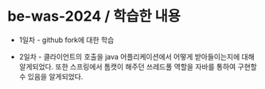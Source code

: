 # be-was-2024 / 학습한 내용

- 1일차 - github fork에 대한 학습

- 2일차 -  클라이언트의 호출을 java 어플리케이션에서 어떻게 받아들이는지에 대해 알게되었다. 또한 스프링에서 톰캣이 해주던 쓰레드풀 역할을 자바를 통하여 구현할 수 있음을 알게되었다.
